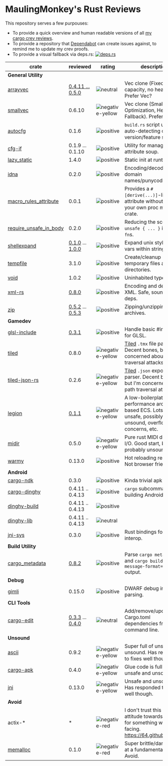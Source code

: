 # MaulingMonkey's Rust Reviews

This repository serves a few purpouses:
* To provide a quick overview and human readable versions of all [my cargo crev reviews](https://github.com/MaulingMonkey/crev-proofs).
* To provide a repository that [Dependabot](https://dependabot.com) can create issues against, to remind me to update my crev proofs.
* To provide a visual fallback via deps.rs:  [![deps.rs](https://deps.rs/repo/github/MaulingMonkey/rust-reviews/status.svg)](https://deps.rs/repo/github/MaulingMonkey/rust-reviews)

| crate                                                                     | reviewed  | rating | description |
| ------------------------------------------------------------------------- | --------- | ------ | ----------- |
| **General Utility** | | | |
| [arrayvec](https://crates.io/crates/arrayvec)                             | [0.4.11 ... 0.5.0](reviews/arrayvec.md)                           | ![neutral]            | Vec clone (Fixed capacity, no heap).  Prefer Vec?
| [smallvec](https://crates.io/crates/smallvec)                             | 0.6.10                                                            | ![negative-yellow]    | Vec clone (Small Buffer Optimization, Heap Fallback).  Prefer Vec.
| [autocfg](https://crates.io/crates/autocfg)                               | 0.1.6                                                             | ![positive]           | `build.rs` script utility for auto-detecting compiler version/feature support.
| [cfg-if](https://crates.io/crates/cfg-if)                                 | 0.1.9 ... 0.1.10                                                  | ![positive]           | Utility for managing cfg attribute soup.
| [lazy_static](https://crates.io/crates/lazy_static)                       | 1.4.0                                                             | ![positive]           | Static init at runtime.
| [idna](https://crates.io/crates/idna)                                     | 0.2.0                                                             | ![positive]           | Encoding/decoding domain names/punycode.
| [macro_rules_attribute](https://crates.io/crates/macro_rules_attribute)   | 0.0.1                                                             | ![positive]           | Provides a `#[derive(...)]`-like attribute without needing your own proc macro crate.
| [require_unsafe_in_body](https://crates.io/crates/require_unsafe_in_body) | 0.2.0                                                             | ![positive]           | Reducing the scope of `unsafe { ... }` in `unsafe fn`s.
| [shellexpand](https://crates.io/crates/shellexpand)                       | [0.1.0](reviews/shellexpand.md#0.1.0) ... [1.0.0](reviews/shellexpand.md#1.0.0)   | ![positive]   | Expand unix style env vars within strings.
| [tempfile](https://crates.io/crates/tempfile)                             | 3.1.0                                                             | ![positive]           | Create/cleanup temporary files and directories.
| [void](https://crates.io/crates/void)                                     | 1.0.2                                                             | ![positive]           | Uninhabited type.
| [xml-rs](https://crates.io/crates/xml-rs)                                 | [0.8.0](reviews/xml-rs.md#0.8.0)                                  | ![positive]           | Encoding and decoding XML.  Safe, sound, no deps.
| [zip](https://crates.io/crates/zip)                                       | [0.5.2](reviews/zip.md#0.5.2) ... [0.5.3](reviews/zip.md#0.5.3)   | ![positive]           | Zipping/unzipping `.zip` archives.
| **Gamedev** | | | |
| [glsl-include](https://crates.io/crates/glsl-include)                     | [0.3.1](reviews/glsl-include.md#0.3.1)                            | ![positive]           | Handle basic #include s for GLSL.
| [tiled](https://crates.io/crates/tiled)                                   | 0.8.0                                                             | ![negative-yellow]    | [Tiled](https://www.mapeditor.org) `.tmx` file parser.  Decent bones, but I'm concerned about path traversal attacks.
| [tiled-json-rs](https://crates.io/crates/tiled-json-rs)                   | 0.2.6                                                             | ![negative-yellow]    | [Tiled](https://www.mapeditor.org) `.json` export file parser.  Decent bones, but I'm concerned about path traversal attacks.
| [legion](https://crates.io/crates/legion)                                 | [0.1.1](reviews/legion.md#0.1.1)                                  | ![negative-yellow]    | A low-boilerplate, high performance archetype based ECS.  Lots of unsafe, possibly unsound, overflow concerns, etc.
| [midir](https://crates.io/crates/midir)                                   | 0.5.0                                                             | ![negative-yellow]    | Pure rust MIDI device I/O.  Good start, but probably unsound.
| [warmy](https://crates.io/crates/warmy)                                   | 0.13.0                                                            | ![positive]           | Hot reloading resources.  Not browser friendly.
| **Android** | | | |
| [cargo-ndk](https://crates.io/crates/cargo-ndk)                           | 0.3.0                                                             | ![positive]           | Kinda trivial apk building.
| [cargo-dinghy](https://crates.io/crates/cargo-dinghy)                     | 0.4.11 .. 0.4.13                                                  | ![positive]           | `cargo` subcommand for building Android/iOS
| [dinghy-build](https://crates.io/crates/dinghy-build)                     | 0.4.11 .. 0.4.13                                                  | ![positive]           | |
| [dinghy-lib](https://crates.io/crates/dinghy-lib)                         | 0.4.11 .. 0.4.13                                                  | ![neutral]            | |
| [jni-sys](https://crates.io/crates/jni-sys)                               | 0.3.0                                                             | ![positive]           | Rust bindings for JNI interop.
| **Build Utility** | | | |
| [cargo_metadata](https://crates.io/crates/cargo_metadata)                 | [0.8.2](reviews/cargo_metadata.md#0.8.2)                          | ![positive]           | Parse `cargo metadata` and `cargo build --message-format=json` output.
| **Debug** | | | |
| [gimli](https://crates.io/crates/gimli)                                   | 0.15.0                                                            | ![positive]           | DWARF debug info parsing.
| **CLI Tools** | | | |
| [cargo-edit](https://crates.io/crates/cargo-edit)                         | [0.3.3](reviews/cargo-edit.md#0.3.3) ... [0.4.0](reviews/cargo-edit.md#0.4.0) | ![neutral] | Add/remove/update Cargo.toml dependencies from the command line.
| **Unsound** | | | |
| [ascii](https://crates.io/crates/ascii)                                   | 0.9.2                                                             | ![negative-yellow]    | Super full of unsafe and unsound.  Has responded to fixes well though.
| [cargo-apk](https://crates.io/crates/cargo-apk)                           | 0.4.0                                                             | ![negative-yellow]    | Glue code is full of unsafe and unsound.
| [jni](https://crates.io/crates/jni)                                       | 0.13.0                                                            | ![negative-yellow]    | Unsafe and unsound.  Has responded to fixes well though.
| **Avoid** | | | |
| actix-\*                                                                  | \*                                                                | ![negative-red]       | I don't trust this project's attitude towards unsafe for something web facing.  https://64.github.io/actix/
| [memalloc](https://crates.io/crates/memalloc)                             | 0.1.0                                                             | ![negative-red]       | Super brittle/dangerous at a fundamental level.  Avoid.

<!--
| [CRATENAME](https://crates.io/crates/CRATENAME)                           |                                                                   | ![positive]           | 
| [CRATENAME](https://crates.io/crates/CRATENAME)                           |                                                                   | ![neutral]            | 
| [CRATENAME](https://crates.io/crates/CRATENAME)                           |                                                                   | ![negative-yellow]    | 
| [CRATENAME](https://crates.io/crates/CRATENAME)                           |                                                                   | ![negative-red]       | 
-->

[positive]:             https://img.shields.io/badge/-positive-green
[neutral]:              https://img.shields.io/badge/-neutral-lightgrey
[negative-yellow]:      https://img.shields.io/badge/-negative-yellow
[negative-red]:         https://img.shields.io/badge/-negative-red
